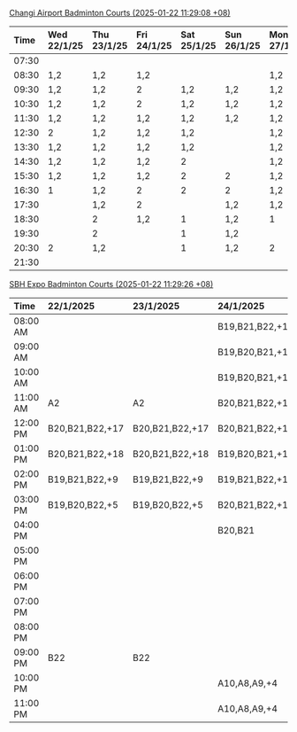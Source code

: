 [Changi Airport Badminton Courts (2025-01-22 11:29:08 +08)](https://www.carc.org.sg/FacilityBooking.aspx)

| Time   | Wed 22/1/25   | Thu 23/1/25   | Fri 24/1/25   | Sat 25/1/25   | Sun 26/1/25   | Mon 27/1/25   | Tue 28/1/25   |
|:-------|:--------------|:--------------|:--------------|:--------------|:--------------|:--------------|:--------------|
| 07:30  |               |               |               |               |               |               |               |
| 08:30  | 1,2           | 1,2           | 1,2           |               |               | 1,2           | 1,2           |
| 09:30  | 1,2           | 1,2           | 2             | 1,2           | 1,2           | 1,2           | 1,2           |
| 10:30  | 1,2           | 1,2           | 2             | 1,2           | 1,2           | 1,2           | 1,2           |
| 11:30  | 1,2           | 1,2           | 1,2           | 1,2           | 1,2           | 1,2           | 1,2           |
| 12:30  | 2             | 1,2           | 1,2           | 1,2           |               | 1,2           | 1             |
| 13:30  | 1,2           | 1,2           | 1,2           | 1,2           |               | 1,2           |               |
| 14:30  | 1,2           | 1,2           | 1,2           | 2             |               | 1,2           |               |
| 15:30  | 1,2           | 1,2           | 1,2           | 2             | 2             | 1,2           |               |
| 16:30  | 1             | 1,2           | 2             | 2             | 2             | 1,2           |               |
| 17:30  |               | 1,2           | 2             |               | 1,2           | 1,2           |               |
| 18:30  |               | 2             | 1,2           | 1             | 1,2           | 1             |               |
| 19:30  |               | 2             |               | 1             | 1,2           |               |               |
| 20:30  | 2             | 1,2           |               | 1             | 1,2           | 2             |               |
| 21:30  |               |               |               |               |               |               |               |

[SBH Expo Badminton Courts (2025-01-22 11:29:26 +08)](https://singaporebadmintonhall.getomnify.com/widgets/O3MRKGBH359GA55KHMG1RD)

| Time     | 22/1/2025       | 23/1/2025       | 24/1/2025       | 25/1/2025       | 26/1/2025       | 27/1/2025       | 28/1/2025       |
|:---------|:----------------|:----------------|:----------------|:----------------|:----------------|:----------------|:----------------|
| 08:00 AM |                 |                 | B19,B21,B22,+19 | B19,B21,B22,+12 | B16,B20,B21,+4  | B20,B21,B22,+9  | B19,B21,B22,+14 |
| 09:00 AM |                 |                 | B19,B20,B21,+17 | B19,B21,B22,+12 |                 | A6              | B19,B21,B22,+14 |
| 10:00 AM |                 |                 | B19,B20,B21,+17 | B19,B20,B21,+15 |                 |                 | B19,B21,B22,+16 |
| 11:00 AM | A2              | A2              | B20,B21,B22,+16 | B19,B20,B21,+16 | A4              |                 | B19,B21,B22,+15 |
| 12:00 PM | B20,B21,B22,+17 | B20,B21,B22,+17 | B20,B21,B22,+12 | B19,B21,B22,+18 | A4              | A5              | B19,B21,B22,+18 |
| 01:00 PM | B20,B21,B22,+18 | B20,B21,B22,+18 | B19,B20,B21,+14 | B19,B21,B22,+18 |                 | A8,A9,B22,+1    | B19,B21,B22,+19 |
| 02:00 PM | B19,B21,B22,+9  | B19,B21,B22,+9  | B19,B21,B22,+15 | B20,B21,B22,+12 | A8,A9,B22       | B11,B14         | B19,B21,B22,+16 |
| 03:00 PM | B19,B20,B22,+5  | B19,B20,B22,+5  | B20,B21,B22,+11 | B16,B17         |                 |                 | A1,B11          |
| 04:00 PM |                 |                 | B20,B21         |                 |                 |                 | A1,B11          |
| 05:00 PM |                 |                 |                 | B13             |                 |                 | B13,B14,B15,+2  |
| 06:00 PM |                 |                 |                 |                 |                 | A7,A8,A9,+3     | B14,B15,B18,+10 |
| 07:00 PM |                 |                 |                 |                 |                 | A10,A9,B14,+6   | B14,B15,B18,+11 |
| 08:00 PM |                 |                 |                 |                 | A7,B13          | B19,B21,B22,+13 | A10,A9          |
| 09:00 PM | B22             | B22             |                 |                 | A9,B15,B16,+3   | B19,B21,B22,+16 | A10,A8,A9,+1    |
| 10:00 PM |                 |                 | A10,A8,A9,+4    | A1,A10,B22      | B20,B21,B22,+17 | A10,A8,A9,+7    | A10,A8,A9,+7    |
| 11:00 PM |                 |                 | A10,A8,A9,+4    | B19,B20,B22,+9  | B20,B21,B22,+19 | A10,A8,A9,+7    | A10,A8,A9,+7    |
